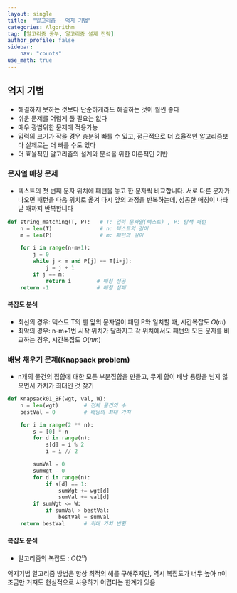 ```yaml
---
layout: single
title:  "알고리즘 - 억지 기법"
categories: Algorithm
tag: [알고리즘 공부, 알고리즘 설계 전략]
author_profile: false
sidebar: 
    nav: "counts"
use_math: true
---
```


## 억지 기법

- 해결하지 못하는 것보다 단순하게라도 해결하는 것이 훨씬 좋다
- 쉬운 문제를 어렵게 풀 필요는 없다
- 매우 광범위한 문제에 적용가능
- 입력의 크기가 작을 경우 충분히 빠를 수 있고, 점근적으로 더 효율적인
알고리즘보다 실제로는 더 빠를 수도 있다
- 더 효율적인 알고리즘의 설계와 분석을 위한 이론적인 기반

### 문자열 매칭 문제
- 텍스트의 첫 번째 문자 위치에 패턴을 놓고 한 문자씩 비교합니다. 서로 다른 문자가 나오면 패턴을
다음 위치로 옮겨 다시 앞의 과정을 반복하는데, 성공한 매칭이 나타날 때까지 반복합니다

```python
def string_matching(T, P):   # T: 입력 문자열(텍스트) , P: 탐색 패턴
    n = len(T)               # n: 텍스트의 길이
    m = len(P)               # m: 패턴의 길이

    for i in range(n-m+1):
        j = 0
        while j < m and P[j] == T[i+j]:
            j = j + 1
        if j == m:
            return i        # 매칭 성공
    return -1               # 매칭 실패
```
#### 복잡도 분석
- 최선의 경우: 텍스트 T의 맨 앞의 문자열이 패턴 P와 일치할 때, 시간복잡도 $O(m)$
- 최악의 경우: n-m+1번 시작 위치가 달라지고 각 위치에서도 패턴의 모든 문자를 비교하는 경우, 시간복잡도 $O(nm)$


### 배낭 채우기 문제(Knapsack problem)
- n개의 물건의 집합에 대한 모든 부분집합을 만들고, 무게 합이 배낭 용량을 넘지 않으면서 가치가 최대인 것 찾기

```python
def Knapsack01_BF(wgt, val, W):
    n = len(wgt)        # 전체 물건의 수
    bestVal = 0         # 배낭의 최대 가치

    for i in range(2 ** n):
        s = [0] * n
        for d in range(n):
            s[d] = i % 2
            i = i // 2

        sumVal = 0
        sumWgt - 0
        for d in range(n):
            if s[d] == 1:
                sumWgt += wgt[d]
                sumVal += val[d]
        if sumWgt <= W:
            if sumVal > bestVal:
                bestVal = sumVal
    return bestVal      # 최대 가치 반환

```

#### 복잡도 분석
- 알고리즘의 복잡도 : $O(2^n)$

억지기법 알고리즘 방법은 항상 최적의 해를 구해주지만, 역시 복잡도가 너무 높아
n이 조금만 커져도 현실적으로 사용하기 어렵다는 한계가 있음